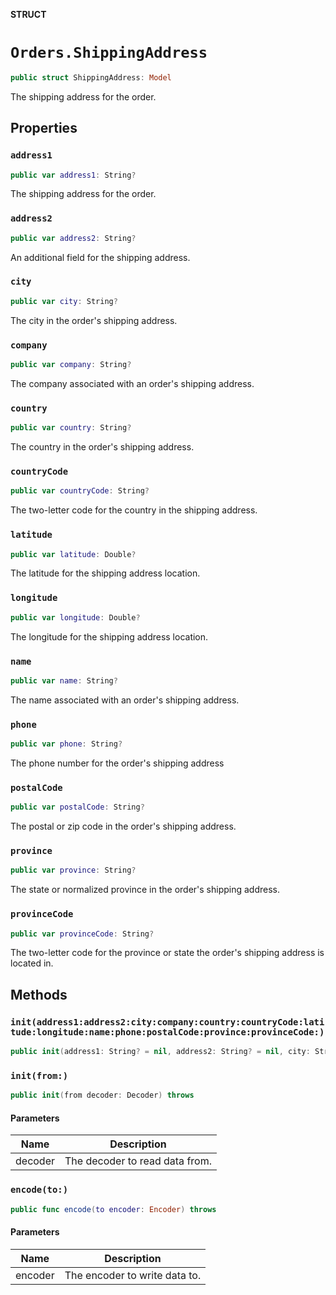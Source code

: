 **STRUCT**

# `Orders.ShippingAddress`

```swift
public struct ShippingAddress: Model
```

The shipping address for the order.

## Properties
### `address1`

```swift
public var address1: String?
```

The shipping address for the order.

### `address2`

```swift
public var address2: String?
```

An additional field for the shipping address.

### `city`

```swift
public var city: String?
```

The city in the order's shipping address.

### `company`

```swift
public var company: String?
```

The company associated with an order's shipping address.

### `country`

```swift
public var country: String?
```

The country in the order's shipping address.

### `countryCode`

```swift
public var countryCode: String?
```

The two-letter code for the country in the shipping address.

### `latitude`

```swift
public var latitude: Double?
```

The latitude for the shipping address location.

### `longitude`

```swift
public var longitude: Double?
```

The longitude for the shipping address location.

### `name`

```swift
public var name: String?
```

The name associated with an order's shipping address.

### `phone`

```swift
public var phone: String?
```

The phone number for the order's shipping address

### `postalCode`

```swift
public var postalCode: String?
```

The postal or zip code in the order's shipping address.

### `province`

```swift
public var province: String?
```

The state or normalized province in the order's shipping address.

### `provinceCode`

```swift
public var provinceCode: String?
```

The two-letter code for the province or state the order's shipping address is located in.

## Methods
### `init(address1:address2:city:company:country:countryCode:latitude:longitude:name:phone:postalCode:province:provinceCode:)`

```swift
public init(address1: String? = nil, address2: String? = nil, city: String? = nil, company: String? = nil, country: String? = nil, countryCode: String? = nil, latitude: Double? = nil, longitude: Double? = nil, name: String? = nil, phone: String? = nil, postalCode: String? = nil, province: String? = nil, provinceCode: String? = nil)
```

### `init(from:)`

```swift
public init(from decoder: Decoder) throws
```

#### Parameters

| Name | Description |
| ---- | ----------- |
| decoder | The decoder to read data from. |

### `encode(to:)`

```swift
public func encode(to encoder: Encoder) throws
```

#### Parameters

| Name | Description |
| ---- | ----------- |
| encoder | The encoder to write data to. |
